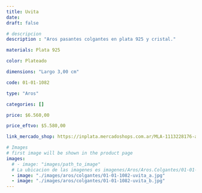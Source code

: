 ```yaml
---
title: Uvita
date: 
draft: false

# descripcion
description : "Aros pasantes colgantes en plata 925 y cristal."

materials: Plata 925

color: Plateado

dimensions: "Largo 3,00 cm"

code: 01-01-1082

type: "Aros"

categories: []

price: $6.560,00

price_eftvo: $5.580,00

link_mercado_shop: https://inplata.mercadoshops.com.ar/MLA-1113228176-aros-plata-925-y-cristal-uvita-_JM

# Images
# first image will be shown in the product page
images:
  # - image: "images/path_to_image"
  # La ubicacion de las imagenes es imagenes/Aros/Aros.Colgantes/01-01-1082-uvita
  - image: "./images/aros/colgantes/01-01-1082-uvita_a.jpg"
  - image: "./images/aros/colgantes/01-01-1082-uvita_b.jpg"
---
```

